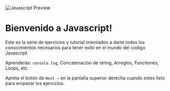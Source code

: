 ![Javascript Preview](https://ucarecdn.com/b6fd7d5e-09ac-4f1f-8546-ce8732be63f9/)

# Bienvenido a Javascript!

Este es la serie de ejercicios y tutorial orientados a darte todos los conocimientos necesarios para tener exito en el mundo del codigo Javascript.

Aprenderás: `console.log`, Concatenación de string, Arreglos, Functiones, Loops, etc. 

Apreta el botón de `Next →`  en la pantalla superior derecha cuando estes listo para empezar los ejercicios.